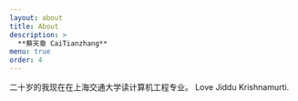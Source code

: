```yaml
---
layout: about
title: About
description: >
  **蔡天章 CaiTianzhang**
menu: true
order: 4
---
```

  二十岁的我现在在上海交通大学读计算机工程专业。
  Love Jiddu Krishnamurti.
  